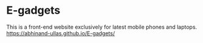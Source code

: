 # E-gadgets
 This is a front-end website exclusively for latest mobile phones and laptops.
 https://abhinand-ullas.github.io/E-gadgets/
